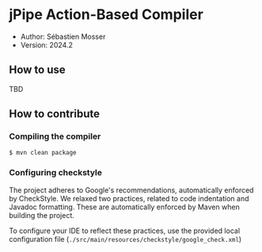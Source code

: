 # jPipe Action-Based Compiler

- Author: Sébastien Mosser
- Version: 2024.2

## How to use

TBD

## How to contribute

### Compiling the compiler

```
$ mvn clean package
```

### Configuring checkstyle

The project adheres to Google's recommendations, automatically enforced by CheckStyle. We relaxed two practices, related to code indentation and Javadoc formatting. These are automatically enforced by Maven when building the project. 

To configure your IDE to reflect these practices, use the provided local configuration file (`./src/main/resources/checkstyle/google_check.xml`)

